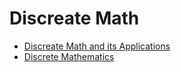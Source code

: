 # Discreate Math 

- [Discreate Math and its Applications](http://www2.fiit.stuba.sk/~kvasnicka/Mathematics%20for%20Informatics/Rosen_Discrete_Mathematics_and_Its_Applications_7th_Edition.pdf)
- [Discrete
Mathematics](http://discretetext.oscarlevin.com/pdfs/dmoi-tablet.pdf)
